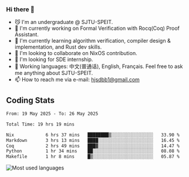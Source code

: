 ### Hi there 👋

<!--
**definfo/definfo** is a ✨ _special_ ✨ repository because its `README.md` (this file) appears on your GitHub profile.

Here are some ideas to get you started:

- 🔭 I’m currently working on ...
- 🌱 I’m currently learning ...
- 👯 I’m looking to collaborate on ...
- 🤔 I’m looking for help with ...
- 💬 Ask me about ...
- 📫 How to reach me: ...
- 😄 Pronouns: ...
- ⚡ Fun fact: ...
-->

- 😼 I'm an undergraduate @ SJTU-SPEIT.
- 🔭 I'm currently working on Formal Verification with Rocq(Coq) Proof Assistant.
- 🌱 I'm currently learning algorithm verification, compiler design & implementation, and Rust dev skills.
- 👯 I'm looking to collaborate on NixOS contribution.
- 🤔 I'm looking for SDE internship.
- 💬 Working languages: 中文(普通话), English, Français. Feel free to ask me anything about SJTU-SPEIT.
- 📫 How to reach me via e-mail: hjsdbb1@gmail.com

## Coding Stats

<!--START_SECTION:waka-->

```txt
From: 19 May 2025 - To: 26 May 2025

Total Time: 19 hrs 19 mins

Nix            6 hrs 37 mins   ████████▒░░░░░░░░░░░░░░░░   33.90 %
Markdown       3 hrs 13 mins   ████░░░░░░░░░░░░░░░░░░░░░   16.45 %
Coq            2 hrs 49 mins   ███▓░░░░░░░░░░░░░░░░░░░░░   14.47 %
Python         1 hr 34 mins    ██░░░░░░░░░░░░░░░░░░░░░░░   08.08 %
Makefile       1 hr 8 mins     █▒░░░░░░░░░░░░░░░░░░░░░░░   05.87 %
```

<!--END_SECTION:waka-->

![Most used languages](https://github-readme-stats.vercel.app/api/top-langs/?username=definfo&layout=donut&theme=dracula&exclude_repo=xv6-labs-2023)

